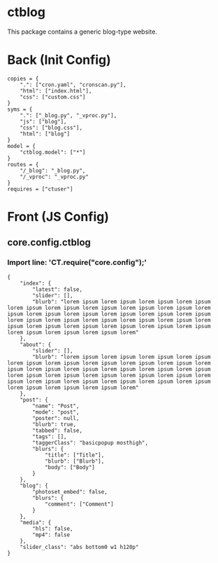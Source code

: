 # ctblog
This package contains a generic blog-type website.


# Back (Init Config)

    copies = {
    	".": ["cron.yaml", "cronscan.py"],
    	"html": ["index.html"],
    	"css": ["custom.css"]
    }
    syms = {
    	".": ["_blog.py", "_vproc.py"],
    	"js": ["blog"],
    	"css": ["blog.css"],
    	"html": ["blog"]
    }
    model = {
    	"ctblog.model": ["*"]
    }
    routes = {
    	"/_blog": "_blog.py",
    	"/_vproc": "_vproc.py"
    }
    requires = ["ctuser"]

# Front (JS Config)

## core.config.ctblog
### Import line: 'CT.require("core.config");'
    {
    	"index": {
    		"latest": false,
    		"slider": [],
    		"blurb": "lorem ipsum lorem ipsum lorem ipsum lorem ipsum lorem ipsum lorem ipsum lorem ipsum lorem ipsum lorem ipsum lorem ipsum lorem ipsum lorem ipsum lorem ipsum lorem ipsum lorem ipsum lorem ipsum lorem ipsum lorem ipsum lorem ipsum lorem ipsum lorem ipsum lorem ipsum lorem ipsum lorem ipsum lorem ipsum lorem ipsum lorem ipsum lorem ipsum lorem ipsum lorem"
    	},
    	"about": {
    		"slider": [],
    		"blurb": "lorem ipsum lorem ipsum lorem ipsum lorem ipsum lorem ipsum lorem ipsum lorem ipsum lorem ipsum lorem ipsum lorem ipsum lorem ipsum lorem ipsum lorem ipsum lorem ipsum lorem ipsum lorem ipsum lorem ipsum lorem ipsum lorem ipsum lorem ipsum lorem ipsum lorem ipsum lorem ipsum lorem ipsum lorem ipsum lorem ipsum lorem ipsum lorem ipsum lorem ipsum lorem"
    	},
    	"post": {
    		"name": "Post",
    		"mode": "post",
    		"poster": null,
    		"blurb": true,
    		"tabbed": false,
    		"tags": [],
    		"taggerClass": "basicpopup mosthigh",
    		"blurs": {
    			"title": ["Title"],
    			"blurb": ["Blurb"],
    			"body": ["Body"]
    		}
    	},
    	"blog": {
    		"photoset_embed": false,
    		"blurs": {
    			"comment": ["Comment"]
    		}
    	},
    	"media": {
    		"hls": false,
    		"mp4": false
    	},
    	"slider_class": "abs bottom0 w1 h120p"
    }
    